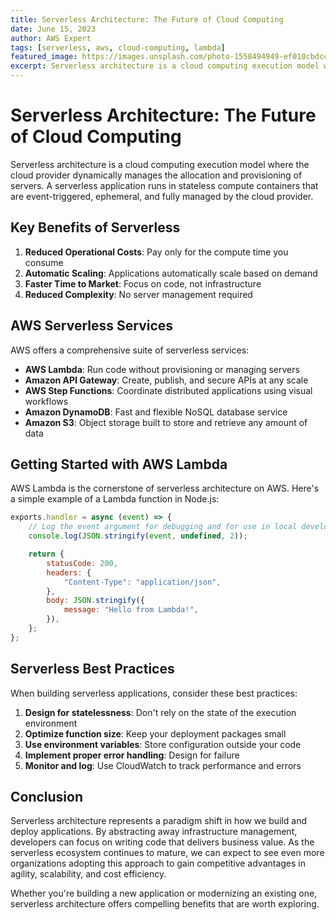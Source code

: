 ```yaml
---
title: Serverless Architecture: The Future of Cloud Computing
date: June 15, 2023
author: AWS Expert
tags: [serverless, aws, cloud-computing, lambda]
featured_image: https://images.unsplash.com/photo-1558494949-ef010cbdcc31?ixlib=rb-4.0.3&ixid=M3wxMjA3fDB8MHxwaG90by1wYWdlfHx8fGVufDB8fHx8fA%3D%3D&auto=format&fit=crop&w=2034&q=80
excerpt: Serverless architecture is a cloud computing execution model where the cloud provider dynamically manages the allocation and provisioning of servers, allowing developers to focus on code rather than infrastructure.
---
```


# Serverless Architecture: The Future of Cloud Computing

Serverless architecture is a cloud computing execution model where the cloud provider dynamically manages the allocation and provisioning of servers. A serverless application runs in stateless compute containers that are event-triggered, ephemeral, and fully managed by the cloud provider.

## Key Benefits of Serverless

1. **Reduced Operational Costs**: Pay only for the compute time you consume
2. **Automatic Scaling**: Applications automatically scale based on demand
3. **Faster Time to Market**: Focus on code, not infrastructure
4. **Reduced Complexity**: No server management required

## AWS Serverless Services

AWS offers a comprehensive suite of serverless services:

- **AWS Lambda**: Run code without provisioning or managing servers
- **Amazon API Gateway**: Create, publish, and secure APIs at any scale
- **AWS Step Functions**: Coordinate distributed applications using visual workflows
- **Amazon DynamoDB**: Fast and flexible NoSQL database service
- **Amazon S3**: Object storage built to store and retrieve any amount of data

## Getting Started with AWS Lambda

AWS Lambda is the cornerstone of serverless architecture on AWS. Here's a simple example of a Lambda function in Node.js:

```javascript
exports.handler = async (event) => {
    // Log the event argument for debugging and for use in local development.
    console.log(JSON.stringify(event, undefined, 2));

    return {
        statusCode: 200,
        headers: {
            "Content-Type": "application/json",
        },
        body: JSON.stringify({
            message: "Hello from Lambda!",
        }),
    };
};
```

## Serverless Best Practices

When building serverless applications, consider these best practices:

1. **Design for statelessness**: Don't rely on the state of the execution environment
2. **Optimize function size**: Keep your deployment packages small
3. **Use environment variables**: Store configuration outside your code
4. **Implement proper error handling**: Design for failure
5. **Monitor and log**: Use CloudWatch to track performance and errors

## Conclusion

Serverless architecture represents a paradigm shift in how we build and deploy applications. By abstracting away infrastructure management, developers can focus on writing code that delivers business value. As the serverless ecosystem continues to mature, we can expect to see even more organizations adopting this approach to gain competitive advantages in agility, scalability, and cost efficiency.

Whether you're building a new application or modernizing an existing one, serverless architecture offers compelling benefits that are worth exploring.